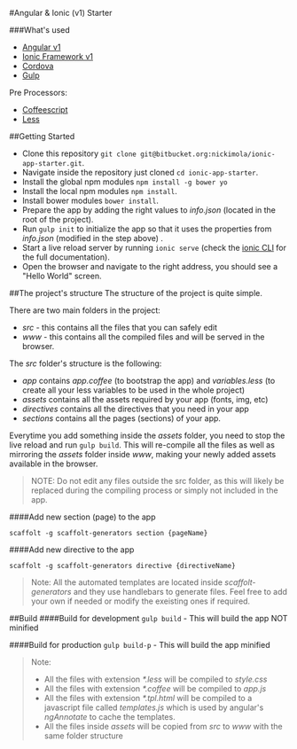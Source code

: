 #Angular & Ionic (v1) Starter 

###What's used
* [Angular v1](https://angularjs.org/)
* [Ionic Framework v1](http://ionicframework.com/docs/v1/)
* [Cordova](https://cordova.apache.org/)
* [Gulp](http://gulpjs.com/)

Pre Processors:
* [Coffeescript](http://coffeescript.org/)
* [Less](http://lesscss.org/)


##Getting Started
* Clone this repository `git clone git@bitbucket.org:nickimola/ionic-app-starter.git`.
* Navigate inside the repository just cloned `cd ionic-app-starter`.
* Install the global npm modules `npm install -g bower yo`
* Install the local npm modules `npm install`.
* Install bower modules `bower install`.
* Prepare the app by adding the right values to _info.json_ (located in the root of the project).
* Run `gulp init` to initialize the app so that it uses the properties from _info.json_ (modified in the step above) .
* Start a live reload server by running `ionic serve` (check the [ionic CLI](https://ionicframework.com/docs/cli/#commands) for the full documentation).
* Open the browser and navigate to the right address, you should see a "Hello World" screen.

##The project's structure
The structure of the project is quite simple.

There are two main folders in the project:
* _src_ - this contains all the files that you can safely edit
* _www_ - this contains all the compiled files and will be served in the browser.

The _src_ folder's structure is the following:

* _app_ contains *app.coffee* (to bootstrap the app) and *variables.less* (to create all your less variables to be used in the whole project)
* _assets_ contains all the assets required by your app (fonts, img, etc)
* _directives_ contains all the directives that you need in your app 
* _sections_ contains all the pages (sections) of your app.

Everytime you add something inside the _assets_ folder, you need to stop the live reload and run `gulp build`. This will re-compile all the files as well as mirroring the _assets_ folder inside _www_, making your newly added assets available in the browser.

> NOTE: Do not edit any files outside the src folder, as this will likely be replaced during the compiling process or simply not included in the app.

####Add new section (page) to the app

`scaffolt -g scaffolt-generators section {pageName}`

####Add new directive to the app

`scaffolt -g scaffolt-generators directive {directiveName}`

> Note: All the automated templates are located inside _scaffolt-generators_ and they use handlebars to generate files. Feel free to add your own if needed or modify the exeisting ones if required.

##Build
####Build for development
`gulp build` - This will build the app NOT minified

####Build for production
`gulp build-p` - This will build the app minified

> Note: 
>* All the files with extension _*.less_ will be compiled to _style.css_
>* All the files with extension _*.coffee_ will be compiled to _app.js_
>* All the files with extension _*.tpl.html_ will be compiled to a javascript file called _templates.js_ which is used by angular's _ngAnnotate_ to cache the templates.
>* All the files inside _assets_ will be copied from _src_ to _www_ with the same folder structure 